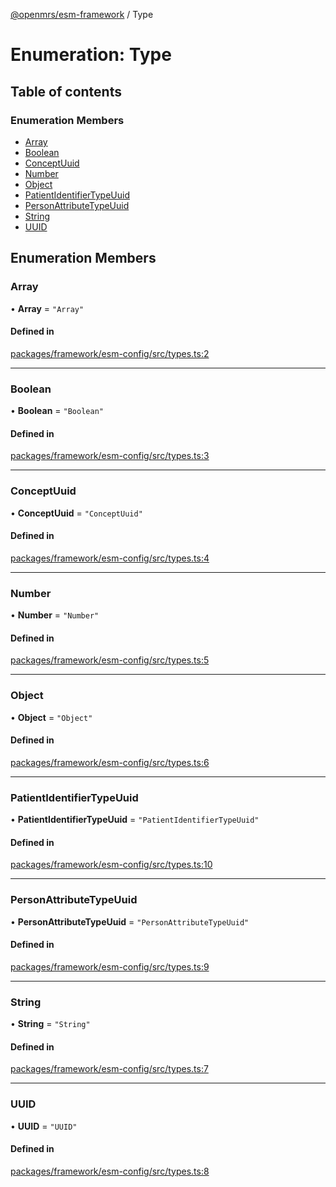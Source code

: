 [@openmrs/esm-framework](../API.md) / Type

# Enumeration: Type

## Table of contents

### Enumeration Members

- [Array](Type.md#array)
- [Boolean](Type.md#boolean)
- [ConceptUuid](Type.md#conceptuuid)
- [Number](Type.md#number)
- [Object](Type.md#object)
- [PatientIdentifierTypeUuid](Type.md#patientidentifiertypeuuid)
- [PersonAttributeTypeUuid](Type.md#personattributetypeuuid)
- [String](Type.md#string)
- [UUID](Type.md#uuid)

## Enumeration Members

### Array

• **Array** = ``"Array"``

#### Defined in

[packages/framework/esm-config/src/types.ts:2](https://github.com/openmrs/openmrs-esm-core/blob/main/packages/framework/esm-config/src/types.ts#L2)

___

### Boolean

• **Boolean** = ``"Boolean"``

#### Defined in

[packages/framework/esm-config/src/types.ts:3](https://github.com/openmrs/openmrs-esm-core/blob/main/packages/framework/esm-config/src/types.ts#L3)

___

### ConceptUuid

• **ConceptUuid** = ``"ConceptUuid"``

#### Defined in

[packages/framework/esm-config/src/types.ts:4](https://github.com/openmrs/openmrs-esm-core/blob/main/packages/framework/esm-config/src/types.ts#L4)

___

### Number

• **Number** = ``"Number"``

#### Defined in

[packages/framework/esm-config/src/types.ts:5](https://github.com/openmrs/openmrs-esm-core/blob/main/packages/framework/esm-config/src/types.ts#L5)

___

### Object

• **Object** = ``"Object"``

#### Defined in

[packages/framework/esm-config/src/types.ts:6](https://github.com/openmrs/openmrs-esm-core/blob/main/packages/framework/esm-config/src/types.ts#L6)

___

### PatientIdentifierTypeUuid

• **PatientIdentifierTypeUuid** = ``"PatientIdentifierTypeUuid"``

#### Defined in

[packages/framework/esm-config/src/types.ts:10](https://github.com/openmrs/openmrs-esm-core/blob/main/packages/framework/esm-config/src/types.ts#L10)

___

### PersonAttributeTypeUuid

• **PersonAttributeTypeUuid** = ``"PersonAttributeTypeUuid"``

#### Defined in

[packages/framework/esm-config/src/types.ts:9](https://github.com/openmrs/openmrs-esm-core/blob/main/packages/framework/esm-config/src/types.ts#L9)

___

### String

• **String** = ``"String"``

#### Defined in

[packages/framework/esm-config/src/types.ts:7](https://github.com/openmrs/openmrs-esm-core/blob/main/packages/framework/esm-config/src/types.ts#L7)

___

### UUID

• **UUID** = ``"UUID"``

#### Defined in

[packages/framework/esm-config/src/types.ts:8](https://github.com/openmrs/openmrs-esm-core/blob/main/packages/framework/esm-config/src/types.ts#L8)
